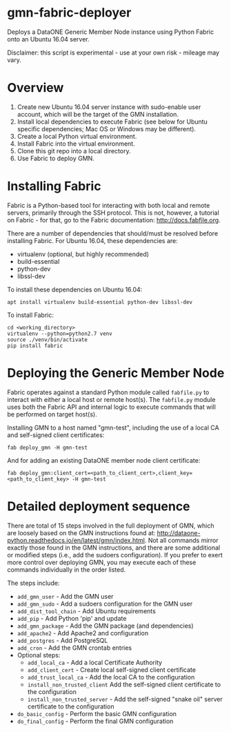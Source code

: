 # gmn-fabric-deployer

Deploys a DataONE Generic Member Node instance using Python Fabric onto an 
Ubuntu 16.04 server.

Disclaimer: this script is experimental - use at your own risk - mileage may 
vary.

# Overview

1. Create new Ubuntu 16.04 server instance with sudo-enable user account, 
which will be the target of the GMN installation.
2. Install local dependencies to execute Fabric (see below for Ubuntu 
specific dependencies; Mac OS or Windows may be different).
3. Create a local Python virtual environment.
4. Install Fabric into the virtual environment.
5. Clone this git repo into a local directory.
6. Use Fabric to deploy GMN.

# Installing Fabric

Fabric is a Python-based tool for interacting with both local and remote 
servers, primarily through the SSH protocol. This is not, however, a tutorial
 on Fabric - for that, go to the Fabric documentation: http://docs.fabfile.org.

There are a number of dependencies that should/must be resolved before 
installing Fabric. For Ubuntu 16.04, these dependencies are:

 - virtualenv (optional, but highly recommended)
 - build-essential
 - python-dev
 - libssl-dev
 
To install these dependencies on Ubuntu 16.04: 
```
apt install virtualenv build-essential python-dev libssl-dev
``` 
To install Fabric:
 
```
cd <working_directory>
virtualenv --python=python2.7 venv
source ./venv/bin/activate
pip install fabric
```
 
# Deploying the Generic Member Node
 
Fabric operates against a standard Python module called `fabfile.py` to 
interact with either a local host or remote host(s). The `fabfile.py` module 
uses both the Fabric API and internal logic to execute commands that will be
performed on target host(s).
  
Installing GMN to a host named "gmn-test", including the use of a local CA 
and self-signed client certificates:
```
fab deploy_gmn -H gmn-test
```

And for adding an existing DataONE member node client certificate:
```
fab deploy_gmn:client_cert=<path_to_client_cert>,client_key=<path_to_client_key> -H gmn-test
```

# Detailed deployment sequence

There are total of 15 steps involved in the full deployment of GMN, which are
 loosely based on the GMN instructions found at: 
http://dataone-python.readthedocs.io/en/latest/gmn/index.html. Not all 
commands mirror exactly those found in the GMN instructions, and there are 
some additional or modified steps (i.e., add the sudoers configuration). If 
you prefer to exert more control over deploying GMN, you may execute each of 
these commands individually in the order listed.

The steps include:
- `add_gmn_user` - Add the GMN user
- `add_gmn_sudo` - Add a sudoers configuration for the GMN user
- `add_dist_tool_chain` - Add Ubuntu requirements
- `add_pip` - Add Python 'pip' and update
- `add_gmn_package` - Add the GMN package (and dependencies)
- `add_apache2` - Add Apache2 and configuration
- `add_postgres` - Add PostgreSQL
- `add_cron` - Add the GMN crontab entries
- Optional steps:
    - `add_local_ca` - Add a local Certificate Authority
    - `add_client_cert` - Create local self-signed client certificate
    - `add_trust_local_ca` - Add the local CA to the configuration
    - `install_non_trusted_client` Add the self-signed client certificate to the configuration
    - `install_non_trusted_server` - Add the self-signed "snake oil" server certificate to the configuration
- `do_basic_config` - Perform the basic GMN configuration
- `do_final_config` - Perform the final GMN configuration
